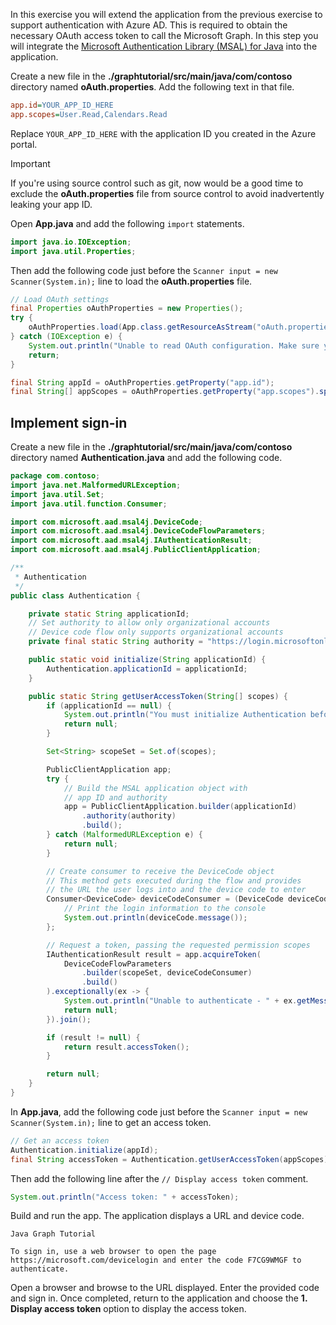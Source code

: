 <!-- markdownlint-disable MD002 MD041 -->

In this exercise you will extend the application from the previous exercise to support authentication with Azure AD. This is required to obtain the necessary OAuth access token to call the Microsoft Graph. In this step you will integrate the [Microsoft Authentication Library (MSAL) for Java](https://github.com/AzureAD/microsoft-authentication-library-for-java) into the application.

Create a new file in the **./graphtutorial/src/main/java/com/contoso** directory named **oAuth.properties**. Add the following text in that file.

```INI
app.id=YOUR_APP_ID_HERE
app.scopes=User.Read,Calendars.Read
```

Replace `YOUR_APP_ID_HERE` with the application ID you created in the Azure portal.

> [!IMPORTANT]
> If you're using source control such as git, now would be a good time to exclude the **oAuth.properties** file from source control to avoid inadvertently leaking your app ID.

Open **App.java** and add the following `import` statements.

```java
import java.io.IOException;
import java.util.Properties;
```

Then add the following code just before the `Scanner input = new Scanner(System.in);` line to load the **oAuth.properties** file.

```java
// Load OAuth settings
final Properties oAuthProperties = new Properties();
try {
    oAuthProperties.load(App.class.getResourceAsStream("oAuth.properties"));
} catch (IOException e) {
    System.out.println("Unable to read OAuth configuration. Make sure you have a properly formatted oAuth.properties file. See README for details.");
    return;
}

final String appId = oAuthProperties.getProperty("app.id");
final String[] appScopes = oAuthProperties.getProperty("app.scopes").split(",");
```

## Implement sign-in

Create a new file in the **./graphtutorial/src/main/java/com/contoso** directory named **Authentication.java** and add the following code.

```java
package com.contoso;
import java.net.MalformedURLException;
import java.util.Set;
import java.util.function.Consumer;

import com.microsoft.aad.msal4j.DeviceCode;
import com.microsoft.aad.msal4j.DeviceCodeFlowParameters;
import com.microsoft.aad.msal4j.IAuthenticationResult;
import com.microsoft.aad.msal4j.PublicClientApplication;

/**
 * Authentication
 */
public class Authentication {

    private static String applicationId;
    // Set authority to allow only organizational accounts
    // Device code flow only supports organizational accounts
    private final static String authority = "https://login.microsoftonline.com/organizations/";

    public static void initialize(String applicationId) {
        Authentication.applicationId = applicationId;
    }

    public static String getUserAccessToken(String[] scopes) {
        if (applicationId == null) {
            System.out.println("You must initialize Authentication before calling getUserAccessToken");
            return null;
        }

        Set<String> scopeSet = Set.of(scopes);

        PublicClientApplication app;
        try {
            // Build the MSAL application object with
            // app ID and authority
            app = PublicClientApplication.builder(applicationId)
                .authority(authority)
                .build();
        } catch (MalformedURLException e) {
            return null;
        }

        // Create consumer to receive the DeviceCode object
        // This method gets executed during the flow and provides
        // the URL the user logs into and the device code to enter
        Consumer<DeviceCode> deviceCodeConsumer = (DeviceCode deviceCode) -> {
            // Print the login information to the console
            System.out.println(deviceCode.message());
        };

        // Request a token, passing the requested permission scopes
        IAuthenticationResult result = app.acquireToken(
            DeviceCodeFlowParameters
                .builder(scopeSet, deviceCodeConsumer)
                .build()
        ).exceptionally(ex -> {
            System.out.println("Unable to authenticate - " + ex.getMessage());
            return null;
        }).join();

        if (result != null) {
            return result.accessToken();
        }

        return null;
    }
}
```

In **App.java**, add the following code just before the `Scanner input = new Scanner(System.in);` line to get an access token.

```java
// Get an access token
Authentication.initialize(appId);
final String accessToken = Authentication.getUserAccessToken(appScopes);
```

Then add the following line after the `// Display access token` comment.

```java
System.out.println("Access token: " + accessToken);
```

Build and run the app. The application displays a URL and device code.

```Shell
Java Graph Tutorial

To sign in, use a web browser to open the page https://microsoft.com/devicelogin and enter the code F7CG9WMGF to authenticate.
```

Open a browser and browse to the URL displayed. Enter the provided code and sign in. Once completed, return to the application and choose the **1. Display access token** option to display the access token.
